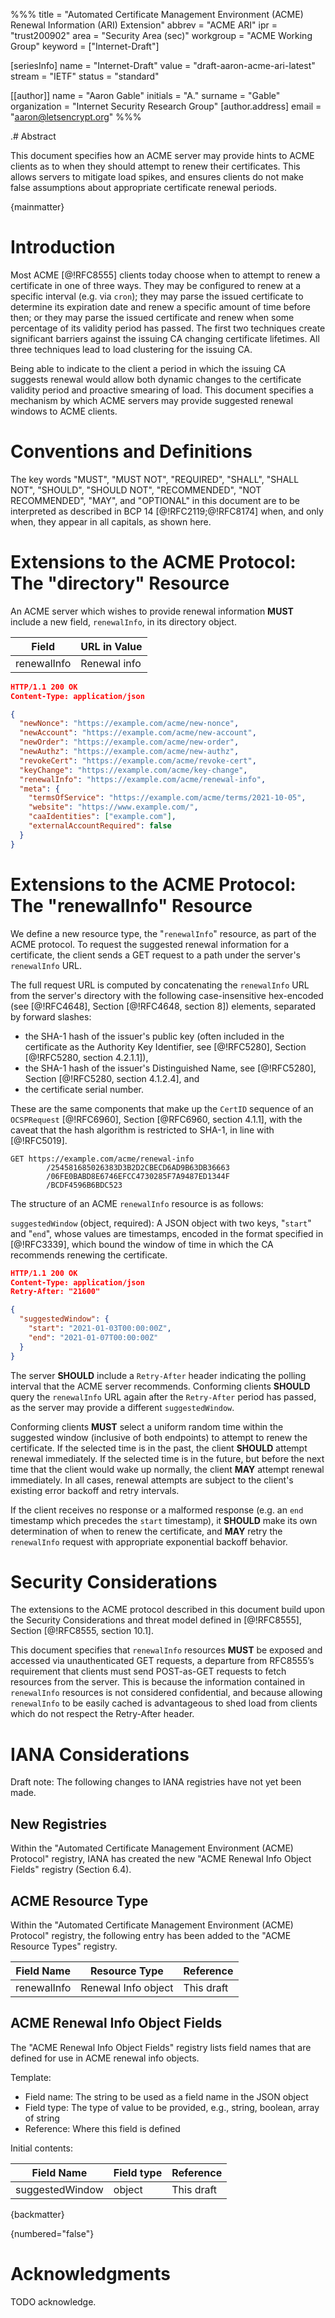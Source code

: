 %%%
title = "Automated Certificate Management Environment (ACME) Renewal Information (ARI) Extension"
abbrev = "ACME ARI"
ipr = "trust200902"
area = "Security Area (sec)"
workgroup = "ACME Working Group"
keyword = ["Internet-Draft"]

[seriesInfo]
name = "Internet-Draft"
value = "draft-aaron-acme-ari-latest"
stream = "IETF"
status = "standard"

[[author]]
  name = "Aaron Gable"
  initials = "A."
  surname = "Gable"
  organization = "Internet Security Research Group"
    [author.address]
    email = "aaron@letsencrypt.org"
%%%

.# Abstract

This document specifies how an ACME server may provide hints to ACME clients as to when they should attempt to renew their certificates. This allows servers to mitigate load spikes, and ensures clients do not make false assumptions about appropriate certificate renewal periods.

{mainmatter}

# Introduction

Most ACME [@!RFC8555] clients today choose when to attempt to renew a certificate in one of three ways. They may be configured to renew at a specific interval (e.g. via `cron`); they may parse the issued certificate to determine its expiration date and renew a specific amount of time before then; or they may parse the issued certificate and renew when some percentage of its validity period has passed. The first two techniques create significant barriers against the issuing CA changing certificate lifetimes. All three techniques lead to load clustering for the issuing CA.

Being able to indicate to the client a period in which the issuing CA suggests renewal would allow both dynamic changes to the certificate validity period and proactive smearing of load. This document specifies a mechanism by which ACME servers may provide suggested renewal windows to ACME clients.

# Conventions and Definitions

The key words "MUST", "MUST NOT", "REQUIRED", "SHALL", "SHALL NOT", "SHOULD", "SHOULD NOT", "RECOMMENDED", "NOT RECOMMENDED", "MAY", and "OPTIONAL" in this document are to be interpreted as described in BCP 14 [@!RFC2119;@!RFC8174] when, and only when, they appear in all capitals, as shown here.

# Extensions to the ACME Protocol: The "directory" Resource

An ACME server which wishes to provide renewal information **MUST** include a new field, `renewalInfo`, in its directory object.

Field         | URL in Value
--------------|-------------
renewalInfo   | Renewal info

~~~ json
HTTP/1.1 200 OK
Content-Type: application/json

{
  "newNonce": "https://example.com/acme/new-nonce",
  "newAccount": "https://example.com/acme/new-account",
  "newOrder": "https://example.com/acme/new-order",
  "newAuthz": "https://example.com/acme/new-authz",
  "revokeCert": "https://example.com/acme/revoke-cert",
  "keyChange": "https://example.com/acme/key-change",
  "renewalInfo": "https://example.com/acme/renewal-info",
  "meta": {
    "termsOfService": "https://example.com/acme/terms/2021-10-05",
    "website": "https://www.example.com/",
    "caaIdentities": ["example.com"],
    "externalAccountRequired": false
  }
}
~~~

# Extensions to the ACME Protocol: The "renewalInfo" Resource

We define a new resource type, the "`renewalInfo`" resource, as part of the ACME protocol. To request the suggested renewal information for a certificate, the client sends a GET request to a path under the server's `renewalInfo` URL.

The full request URL is computed by concatenating the `renewalInfo` URL from the server's directory with the following case-insensitive hex-encoded (see [@!RFC4648], Section [@!RFC4648, section 8]) elements, separated by forward slashes:

* the SHA-1 hash of the issuer's public key (often included in the certificate as the Authority Key Identifier, see [@!RFC5280], Section [@!RFC5280, section 4.2.1.1]),
* the SHA-1 hash of the issuer's Distinguished Name, see [@!RFC5280], Section [@!RFC5280, section 4.1.2.4], and
* the certificate serial number.

These are the same components that make up the `CertID` sequence of an `OCSPRequest` [@!RFC6960], Section [@RFC6960, section 4.1.1], with the caveat that the hash algorithm is restricted to SHA-1, in line with [@!RFC5019].

~~~ text
GET https://example.com/acme/renewal-info
        /254581685026383D3B2D2CBECD6AD9B63DB36663
        /06FE0BABD8E6746EFCC4730285F7A9487ED1344F
        /BCDF4596B6BDC523
~~~

The structure of an ACME `renewalInfo` resource is as follows:

`suggestedWindow` (object, required): A JSON object with two keys, "`start`" and "`end`", whose values are timestamps, encoded in the format specified in [@!RFC3339], which bound the window of time in which the CA recommends renewing the certificate.

~~~ json
HTTP/1.1 200 OK
Content-Type: application/json
Retry-After: "21600"

{
  "suggestedWindow": {
    "start": "2021-01-03T00:00:00Z",
    "end": "2021-01-07T00:00:00Z"
  }
}
~~~

The server **SHOULD** include a `Retry-After` header indicating the polling interval that the ACME server recommends. Conforming clients **SHOULD** query the `renewalInfo` URL again after the `Retry-After` period has passed, as the server may provide a different `suggestedWindow`.

Conforming clients **MUST** select a uniform random time within the suggested window (inclusive of both endpoints) to attempt to renew the certificate. If the selected time is in the past, the client **SHOULD** attempt renewal immediately. If the selected time is in the future, but before the next time that the client would wake up normally, the client **MAY** attempt renewal immediately. In all cases, renewal attempts are subject to the client's existing error backoff and retry intervals.

If the client receives no response or a malformed response (e.g. an `end` timestamp which precedes the `start` timestamp), it **SHOULD** make its own determination of when to renew the certificate, and **MAY** retry the `renewalInfo` request with appropriate exponential backoff behavior.

# Security Considerations

The extensions to the ACME protocol described in this document build upon the Security Considerations and threat model defined in [@!RFC8555], Section [@!RFC8555, section 10.1].

This document specifies that `renewalInfo` resources **MUST** be exposed and accessed via unauthenticated GET requests, a departure from RFC8555’s requirement that clients must send POST-as-GET requests to fetch resources from the server. This is because the information contained in `renewalInfo` resources is not considered confidential, and because allowing `renewalInfo` to be easily cached is advantageous to shed load from clients which do not respect the Retry-After header.

# IANA Considerations

Draft note: The following changes to IANA registries have not yet been made.

## New Registries

Within the "Automated Certificate Management Environment (ACME) Protocol" registry, IANA has created the new "ACME Renewal Info Object Fields" registry (Section 6.4).

## ACME Resource Type

Within the "Automated Certificate Management Environment (ACME) Protocol" registry, the following entry has been added to the "ACME Resource Types" registry.

Field Name  | Resource Type       | Reference
------------|---------------------|-----------
renewalInfo | Renewal Info object | This draft

## ACME Renewal Info Object Fields

The "ACME Renewal Info Object Fields" registry lists field names that are defined for use in ACME renewal info objects.

Template:

* Field name: The string to be used as a field name in the JSON object
* Field type: The type of value to be provided, e.g., string, boolean, array of string
* Reference: Where this field is defined

Initial contents:

Field Name      | Field type | Reference
----------------|------------|-----------
suggestedWindow | object     | This draft

{backmatter}

{numbered="false"}
# Acknowledgments

TODO acknowledge.
